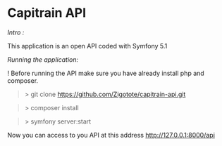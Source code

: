 Capitrain API
=============

*Intro :*

This application is an open API coded with Symfony 5.1

*Running the application:*

! Before running the API make sure you have already install php and composer.

>   \> git clone <https://github.com/Zigotote/capitrain-api.git>

>   \> composer install

>   \> symfony server:start

Now you can access to you API at this address <http://127.0.0.1:8000/api>
